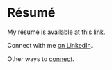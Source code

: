# Résumé

My résumé is available [at this link](./Resume_GYeutter.pdf). 

Connect with me [on LinkedIn](https://www.linkedin.com/in/yeutter/).

Other ways to [connect](./connect).
